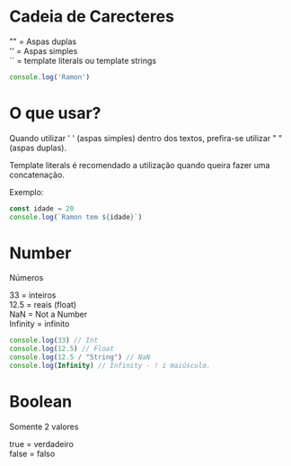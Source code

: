 # Cadeia de Carecteres


"" = Aspas duplas <br>
'' =  Aspas simples <br>
``  = template literals ou template strings


```js
console.log('Ramon')
```

# O que usar?

Quando utilizar ' ' (aspas simples) dentro dos textos, prefira-se utilizar  " " (aspas duplas).

Template literals é recomendado a utilização quando queira fazer uma concatenação.

Exemplo:

```js
const idade = 20
console.log(`Ramon tem ${idade}`)
```




# Number
Números

33 = inteiros <br>
12.5  = reais (float) <br>
NaN = Not a Number <br>
Infinity = infinito

```js
console.log(33) // Int
console.log(12.5) // Float
console.log(12.5 / "String") // NaN
console.log(Infinity) // Infinity - ! i maiúsculo.
```


# Boolean

Somente 2 valores

true = verdadeiro <br>
false = falso